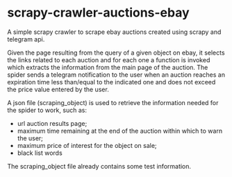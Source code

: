 # scrapy-crawler-auctions-ebay
A simple scrapy crawler to scrape ebay auctions created using scrapy and telegram api.

Given the page resulting from the query of a given object on ebay, it selects the links related to each auction and for each one a function is invoked which 
extracts the information from the main page of the auction. The spider sends a telegram notification to the user when an auction reaches an expiration time less 
than/equal to the indicated one and does not exceed the price value entered by the user.

A json file (scraping_object) is used to retrieve the information needed for the spider to work, such as:
  - url auction results page;
  - maximum time remaining at the end of the auction within which to warn the user;
  - maximum price of interest for the object on sale;
  - black list words

The scraping_object file already contains some test information.
